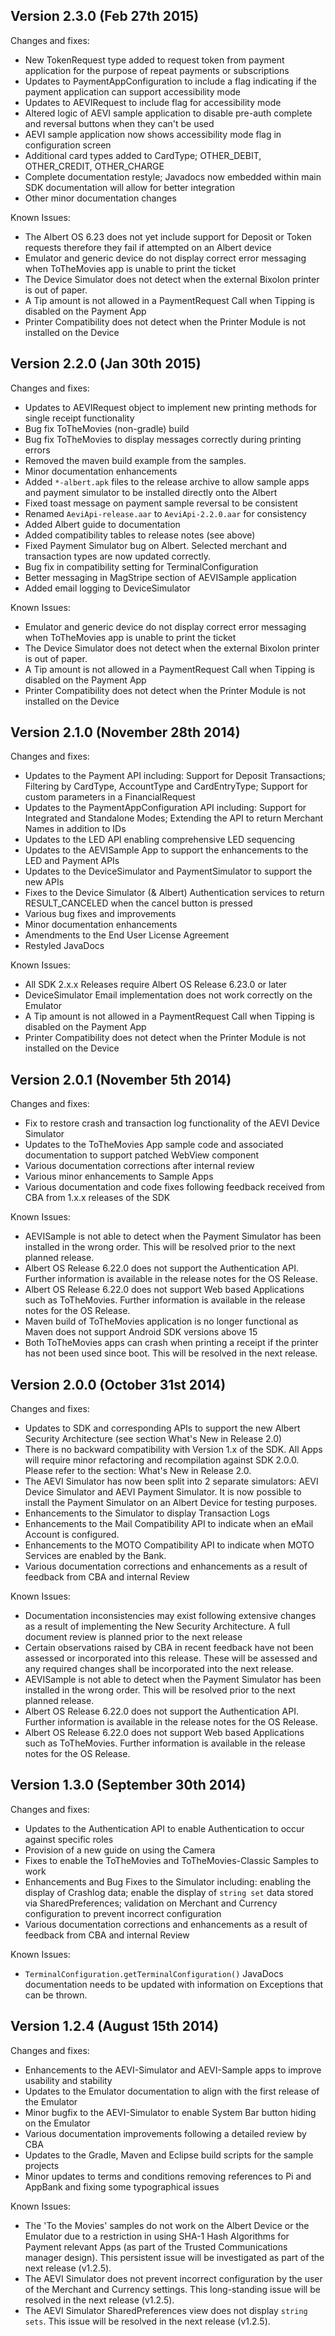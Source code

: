 ## Version 2.3.0 (Feb 27th 2015)

Changes and fixes:

* New TokenRequest type added to request token from payment application for the purpose of repeat payments or subscriptions
* Updates to PaymentAppConfiguration to include a flag indicating if the payment application can support accessibility mode
* Updates to AEVIRequest to include flag for accessibility mode
* Altered logic of AEVI sample application to disable pre-auth complete and reversal buttons when they can't be used
* AEVI sample application now shows accessibility mode flag in configuration screen
* Additional card types added to CardType; OTHER_DEBIT, OTHER_CREDIT, OTHER_CHARGE
* Complete documentation restyle; Javadocs now embedded within main SDK documentation will allow for better integration
* Other minor documentation changes

Known Issues:

* The Albert OS 6.23 does not yet include support for Deposit or Token requests therefore they fail if attempted on an Albert device
* Emulator and generic device do not display correct error messaging when ToTheMovies app is unable to print the ticket
* The Device Simulator does not detect when the external Bixolon printer is out of paper.
* A Tip amount is not allowed in a PaymentRequest Call when Tipping is disabled on the Payment App
* Printer Compatibility does not detect when the Printer Module is not installed on the Device

## Version 2.2.0 (Jan 30th 2015)

Changes and fixes:

* Updates to AEVIRequest object to implement new printing methods for single receipt functionality
* Bug fix ToTheMovies (non-gradle) build
* Bug fix ToTheMovies to display messages correctly during printing errors
* Removed the maven build example from the samples.
* Minor documentation enhancements
* Added `*-albert.apk` files to the release archive to allow sample apps and payment simulator to be installed directly onto the Albert
* Fixed toast message on payment sample reversal to be consistent
* Renamed `AeviApi-release.aar` to `AeviApi-2.2.0.aar` for consistency
* Added Albert guide to documentation
* Added compatibility tables to release notes (see above)
* Fixed Payment Simulator bug on Albert. Selected merchant and transaction types are now updated correctly.
* Bug fix in compatibility setting for TerminalConfiguration
* Better messaging in MagStripe section of AEVISample application
* Added email logging to DeviceSimulator

Known Issues:

* Emulator and generic device do not display correct error messaging when ToTheMovies app is unable to print the ticket
* The Device Simulator does not detect when the external Bixolon printer is out of paper.
* A Tip amount is not allowed in a PaymentRequest Call when Tipping is disabled on the Payment App
* Printer Compatibility does not detect when the Printer Module is not installed on the Device

## Version 2.1.0 (November 28th 2014)

Changes and fixes:

* Updates to the Payment API including: Support for Deposit Transactions; Filtering by CardType, AccountType and CardEntryType; Support for custom parameters in a FinancialRequest
* Updates to the PaymentAppConfiguration API including: Support for Integrated and Standalone Modes; Extending the API to return Merchant Names in addition to IDs
* Updates to the LED API enabling comprehensive LED sequencing
* Updates to the AEVISample App to support the enhancements to the LED and Payment APIs
* Updates to the DeviceSimulator and PaymentSimulator to support the new APIs
* Fixes to the Device Simulator (& Albert) Authentication services to return RESULT_CANCELED when the cancel button is pressed
* Various bug fixes and improvements
* Minor documentation enhancements
* Amendments to the End User License Agreement
* Restyled JavaDocs

Known Issues:

* All SDK 2.x.x Releases require Albert OS Release 6.23.0 or later
* DeviceSimulator Email implementation does not work correctly on the Emulator
* A Tip amount is not allowed in a PaymentRequest Call when Tipping is disabled on the Payment App
* Printer Compatibility does not detect when the Printer Module is not installed on the Device

## Version 2.0.1 (November 5th 2014)

Changes and fixes:

* Fix to restore crash and transaction log functionality of the AEVI Device Simulator
* Updates to the ToTheMovies App sample code and associated documentation to support patched WebView component
* Various documentation corrections after internal review
* Various minor enhancements to Sample Apps
* Various documentation and code fixes following feedback received from CBA from 1.x.x releases of the SDK

Known Issues:

* AEVISample is not able to detect when the Payment Simulator has been installed in the wrong order. This will be resolved prior to the next planned release.
* Albert OS Release 6.22.0 does not support the Authentication API. Further information is available in the release notes for the OS Release.
* Albert OS Release 6.22.0 does not support Web based Applications such as ToTheMovies. Further information is available in the release notes for the OS Release.
* Maven build of ToTheMovies application is no longer functional as Maven does not support Android SDK versions above 15
* Both ToTheMovies apps can crash when printing a receipt if the printer has not been used since boot. This will be resolved in the next release.

## Version 2.0.0 (October 31st 2014)

Changes and fixes:

* Updates to SDK and corresponding APIs to support the new Albert Security Architecture (see section What's New in Release 2.0)
* There is no backward compatibility with Version 1.x of the SDK. All Apps will require minor refactoring and recompilation against SDK 2.0.0. Please refer to the section: What's New in Release 2.0.
* The AEVI Simulator has now been split into 2 separate simulators: AEVI Device Simulator and AEVI Payment Simulator. It is now possible to install the Payment Simulator on an Albert Device for testing purposes.
* Enhancements to the Simulator to display Transaction Logs
* Enhancements to the Mail Compatibility API to indicate when an eMail Account is configured.
* Enhancements to the MOTO Compatibility API to indicate when MOTO Services are enabled by the Bank.
* Various documentation corrections and enhancements as a result of feedback from CBA and internal Review

Known Issues:

* Documentation inconsistencies may exist following extensive changes as a result of implementing the New Security Architecture. A full document review is planned prior to the next release
* Certain observations raised by CBA in recent feedback have not been assessed or incorporated into this release. These will be assessed and any required changes shall be incorporated into the next release.
* AEVISample is not able to detect when the Payment Simulator has been installed in the wrong order. This will be resolved prior to the next planned release.
* Albert OS Release 6.22.0 does not support the Authentication API. Further information is available in the release notes for the OS Release.
* Albert OS Release 6.22.0 does not support Web based Applications such as ToTheMovies. Further information is available in the release notes for the OS Release.

## Version 1.3.0 (September 30th 2014)

Changes and fixes:

* Updates to the Authentication API to enable Authentication to occur against specific roles
* Provision of a new guide on using the Camera
* Fixes to enable the ToTheMovies and ToTheMovies-Classic Samples to work
* Enhancements and Bug Fixes to the Simulator including: enabling the display of Crashlog data; enable the display of `string set` data stored via SharedPreferences; validation on Merchant and Currency configuration to prevent incorrect configuration
* Various documentation corrections and enhancements as a result of feedback from CBA and internal Review

Known Issues:

* `TerminalConfiguration.getTerminalConfiguration()` JavaDocs documentation needs to be updated with information on Exceptions that can be thrown.

## Version 1.2.4 (August 15th 2014)

Changes and fixes:

* Enhancements to the AEVI-Simulator and AEVI-Sample apps to improve usability and stability
* Updates to the Emulator documentation to align with the first release of the Emulator
* Minor bugfix to the AEVI-Simulator to enable System Bar button hiding on the Emulator
* Various documentation improvements following a detailed review by CBA
* Updates to the Gradle, Maven and Eclipse build scripts for the sample projects
* Minor updates to terms and conditions removing references to Pi and AppBank and fixing some typographical issues

Known Issues:

* The 'To the Movies' samples do not work on the Albert Device or the Emulator due to a restriction in using SHA-1 Hash Algorithms for Payment relevant Apps (as part of the Trusted Communications manager design). This persistent issue will be investigated as part of the next release (v1.2.5).
* The AEVI Simulator does not prevent incorrect configuration by the user of the Merchant and Currency settings. This long-standing issue will be resolved in the next release (v1.2.5).
* The AEVI Simulator SharedPreferences view does not display `string sets`. This issue will be resolved in the next release (v1.2.5).


